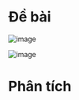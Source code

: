 # Đề bài
![image](https://github.com/VanHoang110802/Competitive_Programming/assets/108053955/6d290b63-49a4-44b1-a0f2-d9fb8a7e3049)

![image](https://github.com/VanHoang110802/Competitive_Programming/assets/108053955/cbe3d914-07eb-412a-9aa6-e19144324397)

# Phân tích
